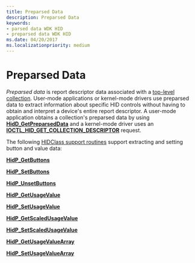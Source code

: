 ```yaml
---
title: Preparsed Data
description: Preparsed Data
keywords:
- parsed data WDK HID
- preparsed data WDK HID
ms.date: 04/20/2017
ms.localizationpriority: medium
---
```


# Preparsed Data





*Preparsed data* is report descriptor data associated with a [top-level collection](top-level-collections.md). User-mode applications or kernel-mode drivers use preparsed data to extract information about specific HID controls without having to obtain and interpret a device's entire report descriptor. A user-mode application obtains a collection's preparsed data by using [**HidD\_GetPreparsedData**](/windows-hardware/drivers/ddi/hidsdi/nf-hidsdi-hidd_getpreparseddata) and a kernel-mode driver uses an [**IOCTL\_HID\_GET\_COLLECTION\_DESCRIPTOR**](/windows-hardware/drivers/ddi/hidclass/ni-hidclass-ioctl_hid_get_collection_descriptor) request.

The following [HIDClass support routines](/windows-hardware/drivers/ddi/_hid) support extracting and setting button and value data:

[**HidP\_GetButtons**](./hdpi-h-macros.md)

[**HidP\_SetButtons**](./hdpi-h-macros.md)

[**HidP\_UnsetButtons**](./hdpi-h-macros.md)

[**HidP\_GetUsageValue**](/windows-hardware/drivers/ddi/hidpi/nf-hidpi-hidp_getusagevalue)

[**HidP\_SetUsageValue**](/windows-hardware/drivers/ddi/hidpi/nf-hidpi-hidp_setusagevalue)

[**HidP\_GetScaledUsageValue**](/windows-hardware/drivers/ddi/hidpi/nf-hidpi-hidp_getscaledusagevalue)

[**HidP\_SetScaledUsageValue**](/windows-hardware/drivers/ddi/hidpi/nf-hidpi-hidp_setscaledusagevalue)

[**HidP\_GetUsageValueArray**](/windows-hardware/drivers/ddi/hidpi/nf-hidpi-hidp_getusagevaluearray)

[**HidP\_SetUsageValueArray**](/windows-hardware/drivers/ddi/hidpi/nf-hidpi-hidp_setusagevaluearray)

 

